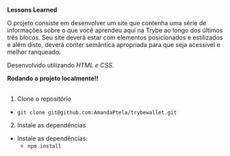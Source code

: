 
<strong> Lessons Learned </strong><br />

O projeto consiste em desenvolver um site que contenha uma série de informações sobre o que você aprendeu aqui na Trybe ao longo dos últimos três blocos. Seu site deverá estar com elementos posicionados e estilizados e além disto, deverá conter semântica apropriada para que seja acessível e melhor ranqueado.

Desenvolvido utilizando _HTML e CSS_.

  <summary><strong>Rodando o projeto localmente‼️ </strong></summary><br />
  
  1. Clone o repositório
   - `git clone git@github.com:AmandaPtela/trybewallet.git`
    
  2. Instale as dependências
  - Instale as dependências:
    - `npm install`
